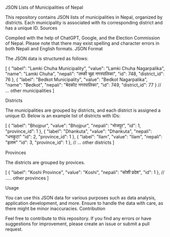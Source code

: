 JSON Lists of Municipalities of Nepal

This repository contains JSON lists of municipalities in Nepal, organized by districts. Each municipality is associated with its corresponding district and has a unique ID.
Sources

Compiled with the help of ChatGPT, Google, and the Election Commission of Nepal. Please note that there may exist spelling and character errors in both Nepali and English formats.
JSON Format

The JSON data is structured as follows:

[
  {
    "label": "Lamki Chuha Municipality",
    "value": "Lamki Chuha Nagarpalika",
    "name": "Lamki Chuha",
    "nepali": "लम्की चुहा नगरपालिका",
    "id": 748,
    "district_id": 76
  },
  {
    "label": "Bedkot Municipality",
    "value": "Bedkot Nagarpalika",
    "name": "Bedkot",
    "nepali": "बेदकोट नगरपालिका",
    "id": 749,
    "district_id": 77
  }
  // ... other municipalities
]

Districts

The municipalities are grouped by districts, and each district is assigned a unique ID. Below is an example list of districts with IDs:

[
  {
    "label": "Bhojpur",
    "value": "Bhojpur",
    "nepali": "भोजपुर",
    "id": 1,
    "province_id": 1
  },
  {
    "label": "Dhankuta",
    "value": "Dhankuta",
    "nepali": "धनकुटा"
    "id": 2,
    "province_id": 1
  },
  {
    "label": "Ilam",
    "value": "Ilam",
    "nepali": "इलाम"
    "id": 3,
    "province_id": 1
  },
  // ... other districts
]

Provinces

The districts are grouped by provices.

[
    {
      "label": "Koshi Province",
      "value": "Koshi",
      "nepali": "कोशी प्रदेश",
      "id": 1
    },
    // ..... other provinces
]

Usage

You can use this JSON data for various purposes such as data analysis, application development, and more. Ensure to handle the data with care, as there might be minor inaccuracies.
Contribution

Feel free to contribute to this repository. If you find any errors or have suggestions for improvement, please create an issue or submit a pull request.